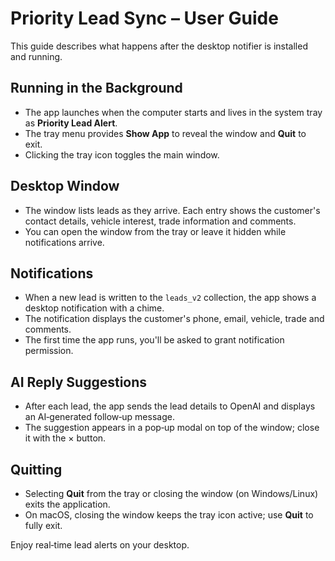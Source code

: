 # Priority Lead Sync – User Guide

This guide describes what happens after the desktop notifier is installed and running.

## Running in the Background
- The app launches when the computer starts and lives in the system tray as **Priority Lead Alert**.
- The tray menu provides **Show App** to reveal the window and **Quit** to exit.
- Clicking the tray icon toggles the main window.

## Desktop Window
- The window lists leads as they arrive. Each entry shows the customer's contact details, vehicle interest, trade information and comments.
- You can open the window from the tray or leave it hidden while notifications arrive.

## Notifications
- When a new lead is written to the `leads_v2` collection, the app shows a desktop notification with a chime.
- The notification displays the customer's phone, email, vehicle, trade and comments.
- The first time the app runs, you'll be asked to grant notification permission.

## AI Reply Suggestions
- After each lead, the app sends the lead details to OpenAI and displays an AI‑generated follow‑up message.
- The suggestion appears in a pop‑up modal on top of the window; close it with the × button.

## Quitting
- Selecting **Quit** from the tray or closing the window (on Windows/Linux) exits the application.
- On macOS, closing the window keeps the tray icon active; use **Quit** to fully exit.

Enjoy real‑time lead alerts on your desktop.
